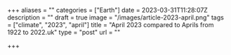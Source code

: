 +++
aliases = ""
categories = ["Earth"]
date = 2023-03-31T11:28:07Z
description = ""
draft = true
image = "/images/article-2023-april.png"
tags = ["climate", "2023", "april"]
title = "April 2023 compared to Aprils from 1922 to 2022.uk"
type = "post"
url = ""

+++
